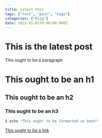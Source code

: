 ```yaml
---
title: Latest Post
tags: ["test", "post", "tags"]
categories: ["blog"]
date: 2022-01-01T0:00:00.000Z
---
```


# This is the latest post

This ought to be a paragraph

# This ought to be an h1

## This ought to be an h2

### This ought to be an h3

``` bash
$ echo "This ought to be formatted as bash"
```

[This ought to be a link](#)
